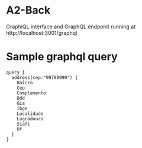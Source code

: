 # A2-Back
GraphiQL interface and GraphQL endpoint running at http://localhost:3001/graphql

# Sample graphql query
```
query {
  address(cep:"09780090") {
    Bairro
    Cep
    Complemento
    Ddd
    Gia
    Ibge
    Localidade
    Logradouro
    Siafi
    Uf
  }
}
```